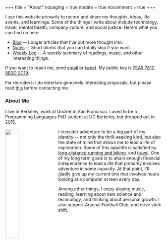 +++
title = "About"
nopaging = true
nodate = true
nocomment = true
+++

I use this website primarily to record and share my thoughts, ideas, life events, and learnings. Some of the things I write about include technology, travel, mental health, company culture, and social justice. Here's what you can find on here

- [Blog](/blog) -- Longer articles that I've put more thought into.
- [Notes](/notes) -- Short blurbs that you can totally skip if you want.
- [Weekly Log](/tags/weekly-log) -- A weekly summary of readings, music, and other interesting things.

If you want to reach me, send <a title="Email" href="mailto:nishanttotla@gmail.com">email<i class="icon-gmail"></i></a> or <a title="Twitter" href="http://twitter.com/home?status=@nishanttotla">tweet<i class="icon-twitter"></i></a>. My public key is [7EA5 781C 9B3D 0C19](https://keybase.io/nishanttotla).

For recruiters: I do entertain genuinely interesting proposals, but please read [this](/recruiting) before contacting me.

### About Me

I live in Berkeley, work at Docker in San Francisco. I used to be a Programming Languages PhD student at UC Berkeley, but dropped out in 2015.

<img data-action="zoom" src="/images/cinderella_half.jpg" style="width:30%; float: left; margin-right: 20px; margin-bottom: 15px; border-radius: 6px;"></img>

I consider adventure to be a big part of my identity -- not only the thrill-seeking kind, but also the state of mind that allows me to lead a life of exploration. Some of this appetite is satisfied by [long-distance running and biking](https://www.strava.com/athletes/2749248), and [travel](/places). One of my long term goals is to attain enough financial independence to lead a life that primarily involves adventure in some capacity. At that point, I'll gladly give up my current one that involves hours looking at a computer screen every day.

Among other things, I enjoy playing music, reading, learning about new science and technology, and thinking about personal growth. I also support Arsenal Football Club, and drive stick shift.